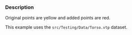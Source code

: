 ### Description

Original points are yellow and added points are red.

This example uses the `src/Testing/Data/Torso.vtp` dataset.
